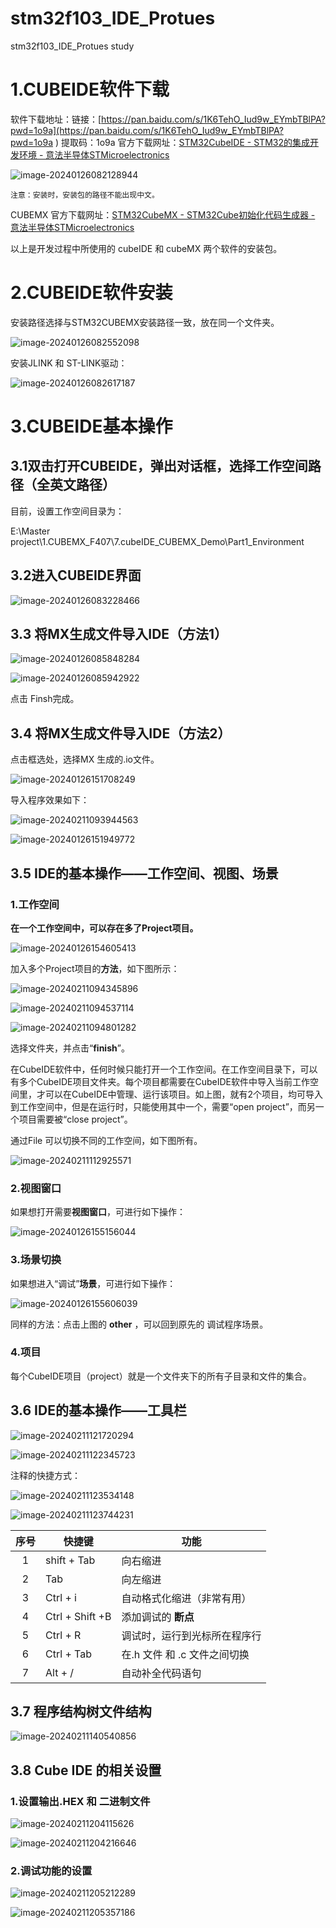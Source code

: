 # stm32f103_IDE_Protues
stm32f103_IDE_Protues study
# 1.CUBEIDE软件下载

软件下载地址：链接：[https://pan.baidu.com/s/1K6TehO_Iud9w_EYmbTBlPA?pwd=1o9a](https://pan.baidu.com/s/1K6TehO_Iud9w_EYmbTBlPA?pwd=1o9a ) 
提取码：1o9a 
官方下载网址：[STM32CubeIDE - STM32的集成开发环境 - 意法半导体STMicroelectronics](https://www.st.com/zh/development-tools/stm32cubeide.html)

![image-20240126082128944](../Z图片/image-20240126082128944.png)

`注意：安装时，安装包的路径不能出现中文。`



CUBEMX 官方下载网址：[STM32CubeMX - STM32Cube初始化代码生成器 - 意法半导体STMicroelectronics](https://www.st.com/zh/development-tools/stm32cubemx.html#st-get-software)



以上是开发过程中所使用的 cubeIDE  和  cubeMX 两个软件的安装包。

# 2.CUBEIDE软件安装

安装路径选择与STM32CUBEMX安装路径一致，放在同一个文件夹。

![image-20240126082552098](../Z图片/image-20240126082552098.png)



安装JLINK  和  ST-LINK驱动：

![image-20240126082617187](../Z图片/image-20240126082617187.png)

# 3.CUBEIDE基本操作

## 3.1双击打开CUBEIDE，弹出对话框，选择工作空间路径（全英文路径）

目前，设置工作空间目录为：

E:\Master project\1.CUBEMX_F407\7.cubeIDE_CUBEMX_Demo\Part1_Environment

## 3.2进入CUBEIDE界面

![image-20240126083228466](../Z图片/image-20240126083228466.png)

## 3.3 将MX生成文件导入IDE（方法1）

![image-20240126085848284](../Z图片/image-20240126085848284.png)

![image-20240126085942922](../Z图片/image-20240126085942922.png)

点击 Finsh完成。

## 3.4 将MX生成文件导入IDE（方法2）

点击框选处，选择MX 生成的.io文件。

![image-20240126151708249](../Z图片/image-20240126151708249.png)

导入程序效果如下：

![image-20240211093944563](../Z图片/image-20240211093944563.png)

![image-20240126151949772](../Z图片/image-20240126151949772.png)

## 3.5 IDE的基本操作——工作空间、视图、场景

### 1.工作空间

**在一个工作空间中，可以存在多了Project项目。**

![image-20240126154605413](../Z图片/image-20240126154605413.png)

加入多个Project项目的**方法**，如下图所示：

![image-20240211094345896](../Z图片/image-20240211094345896.png)

![image-20240211094537114](../Z图片/image-20240211094537114.png)

![image-20240211094801282](../Z图片/image-20240211094801282.png)

选择文件夹，并点击“**finish**”。

在CubeIDE软件中，任何时候只能打开一个工作空间。在工作空间目录下，可以有多个CubeIDE项目文件夹。每个项目都需要在CubeIDE软件中导入当前工作空间里，才可以在CubeIDE中管理、运行该项目。如上图，就有2个项目，均可导入到工作空间中，但是在运行时，只能使用其中一个，需要“open project”，而另一个项目需要被“close project”。

通过File 可以切换不同的工作空间，如下图所有。

![image-20240211112925571](../Z图片/image-20240211112925571.png)

### 2.视图窗口

如果想打开需要**视图窗口**，可进行如下操作：

![image-20240126155156044](../Z图片/image-20240126155156044.png)

### 3.场景切换

如果想进入“调试”**场景**，可进行如下操作：

![image-20240126155606039](../Z图片/image-20240126155606039.png)

同样的方法：点击上图的  **other**  ，可以回到原先的 调试程序场景。

### 4.项目

每个CubeIDE项目（project）就是一个文件夹下的所有子目录和文件的集合。

## 3.6 IDE的基本操作——工具栏

![image-20240211121720294](../Z图片/image-20240211121720294.png)



![image-20240211122345723](../Z图片/image-20240211122345723.png)



注释的快捷方式：

![image-20240211123534148](../Z图片/image-20240211123534148.png)

![image-20240211123744231](../Z图片/image-20240211123744231.png)

| 序号 | 快捷键          | 功能                          |
| :--: | --------------- | ----------------------------- |
|  1   | shift +  Tab    | 向右缩进                      |
|  2   | Tab             | 向左缩进                      |
|  3   | Ctrl  +   i     | 自动格式化缩进（非常有用）    |
|  4   | Ctrl + Shift +B | 添加调试的 **断点**           |
|  5   | Ctrl + R        | 调试时，运行到光标所在程序行  |
|  6   | Ctrl + Tab      | 在.h 文件 和 .c  文件之间切换 |
|  7   | Alt + /         | 自动补全代码语句              |





## 3.7 程序结构树文件结构

![image-20240211140540856](../Z图片/image-20240211140540856.png)

## 3.8 Cube IDE 的相关设置

### 1.设置输出.HEX 和 二进制文件

![image-20240211204115626](../Z图片/image-20240211204115626.png)

![image-20240211204216646](../Z图片/image-20240211204216646.png)



### 2.**调试**功能的设置

![image-20240211205212289](../Z图片/image-20240211205212289.png)

![image-20240211205357186](../Z图片/image-20240211205357186.png)

